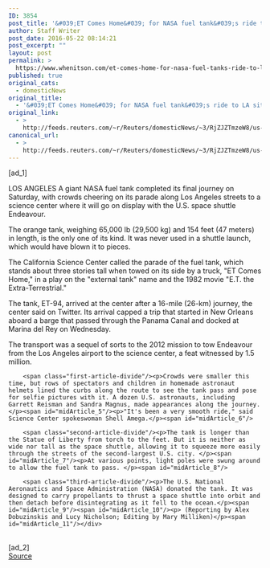 ```yaml
---
ID: 3854
post_title: '&#039;ET Comes Home&#039; for NASA fuel tank&#039;s ride to LA site'
author: Staff Writer
post_date: 2016-05-22 08:14:21
post_excerpt: ""
layout: post
permalink: >
  https://www.whenitson.com/et-comes-home-for-nasa-fuel-tanks-ride-to-la-site/
published: true
original_cats:
  - domesticNews
original_title:
  - '&#039;ET Comes Home&#039; for NASA fuel tank&#039;s ride to LA site'
original_link:
  - >
    http://feeds.reuters.com/~r/Reuters/domesticNews/~3/RjZJZTmzeW8/us-california-nasa-tank-idUSKCN0YC0G2
canonical_url:
  - >
    http://feeds.reuters.com/~r/Reuters/domesticNews/~3/RjZJZTmzeW8/us-california-nasa-tank-idUSKCN0YC0G2
---
```

 [ad_1]
<br><div id="articleText">
<span id="midArticle_start"/>

<span class="focusParagraph" readability="5"><p><span class="articleLocation">LOS ANGELES</span> A giant NASA fuel tank completed its final journey on Saturday, with crowds cheering on its parade along Los Angeles streets to a science center where it will go on display with the U.S. space shuttle Endeavour.</p></span><span id="midArticle_0"/><p>The orange tank, weighing 65,000 lb (29,500 kg) and 154 feet (47 meters) in length, is the only one of its kind. It was never used in a shuttle launch, which would have blown it to pieces.</p><span id="midArticle_1"/><p>The California Science Center called the parade of the fuel tank, which stands about three stories tall when towed on its side by a truck, "ET Comes Home," in a play on the "external tank" name and the 1982 movie "E.T. the Extra-Terrestrial." </p><span id="midArticle_2"/><p>The tank, ET-94, arrived at the center after a 16-mile (26-km) journey, the center said on Twitter. Its arrival capped a trip that started in New Orleans aboard a barge that passed through the Panama Canal and docked at Marina del Rey on Wednesday.</p><span id="midArticle_3"/><p>The transport was a sequel of sorts to the 2012 mission to tow Endeavour from the Los Angeles airport to the science center, a feat witnessed by 1.5 million. </p><span id="midArticle_4"/>
        
        <span class="first-article-divide"/><p>Crowds were smaller this time, but rows of spectators and children in homemade astronaut helmets lined the curbs along the route to see the tank pass and pose for selfie pictures with it. A dozen U.S. astronauts, including Garrett Reisman and Sandra Magnus, made appearances along the journey.</p><span id="midArticle_5"/><p>"It's been a very smooth ride," said Science Center spokeswoman Shell Amega.</p><span id="midArticle_6"/>
        
        <span class="second-article-divide"/><p>The tank is longer than the Statue of Liberty from torch to the feet. But it is neither as wide nor tall as the space shuttle, allowing it to squeeze more easily through the streets of the second-largest U.S. city. </p><span id="midArticle_7"/><p>At various points, light poles were swung around to allow the fuel tank to pass. </p><span id="midArticle_8"/>
        
        <span class="third-article-divide"/><p>The U.S. National Aeronautics and Space Administration (NASA) donated the tank. It was designed to carry propellants to thrust a space shuttle into orbit and then detach before disintegrating as it fell to the ocean.</p><span id="midArticle_9"/><span id="midArticle_10"/><p> (Reporting by Alex Dobuzinskis and Lucy Nicholson; Editing by Mary Milliken)</p><span id="midArticle_11"/></div>
<br>[ad_2]
<br><a href="http://feeds.reuters.com/~r/Reuters/domesticNews/~3/RjZJZTmzeW8/us-california-nasa-tank-idUSKCN0YC0G2">Source </a>